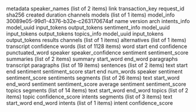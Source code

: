 metadata
    speaker_names (list of 2 items)
    link
    transaction_key
    request_id
    sha256
    created
    duration
    channels
    models (list of 1 items)
    model_info
        30089e05-99d1-4376-b32e-c263170674af
            name
            version
            arch
    intents_info
        model_uuid
        input_tokens
        output_tokens
    sentiment_info
        model_uuid
        input_tokens
        output_tokens
    topics_info
        model_uuid
        input_tokens
        output_tokens
results
    channels (list of 1 items)
        alternatives (list of 1 items)
            transcript
            confidence
            words (list of 1128 items)
                word
                start
                end
                confidence
                punctuated_word
                speaker
                speaker_confidence
                sentiment
                sentiment_score
            summaries (list of 2 items)
                summary
                start_word
                end_word
            paragraphs
                transcript
                paragraphs (list of 19 items)
                    sentences (list of 2 items)
                        text
                        start
                        end
                        sentiment
                        sentiment_score
                    start
                    end
                    num_words
                    speaker
                    sentiment
                    sentiment_score
    sentiments
        segments (list of 26 items)
            text
            start_word
            end_word
            sentiment
            sentiment_score
        average
            sentiment
            sentiment_score
    topics
        segments (list of 14 items)
            text
            start_word
            end_word
            topics (list of 2 items)
                topic
                confidence_score
    intents
        segments (list of 3 items)
            text
            start_word
            end_word
            intents (list of 1 items)
                intent
                confidence_score
